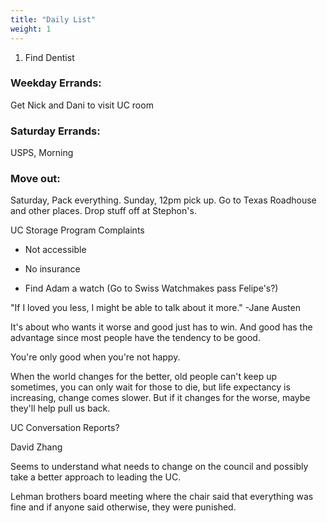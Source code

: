 ```yaml
---
title: "Daily List"
weight: 1
---
```


1. Find Dentist

### Weekday Errands:
Get Nick and Dani to visit UC room

### Saturday Errands:
USPS, Morning

### Move out:
Saturday, Pack everything.
Sunday, 12pm pick up. Go to Texas Roadhouse and other places. Drop stuff off at Stephon's.


UC Storage Program Complaints
- Not accessible
- No insurance

- Find Adam a watch (Go to Swiss Watchmakes pass Felipe's?)


"If I loved you less, I might be able to talk about it more." -Jane Austen

It's about who wants it worse and good just has to win. And good has the advantage since most people have the tendency to be good.

You're only good when you're not happy.

When the world changes for the better, old people can't keep up sometimes, you can only wait for those to die, but life expectancy is increasing, change comes slower. But if it changes for the worse, maybe they'll help pull us back.


UC Conversation Reports?

David Zhang

Seems to understand what needs to change on the council and possibly take a better approach to leading the UC.

Lehman brothers board meeting where the chair said that everything was fine and if anyone said otherwise, they were punished.
